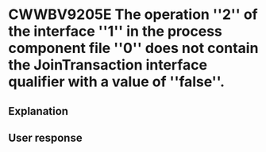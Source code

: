 # CWWBV9205E The operation ''2'' of the interface ''1'' in the process component file ''0'' does not contain the JoinTransaction interface qualifier with a value of ''false''.

## Explanation

## User response